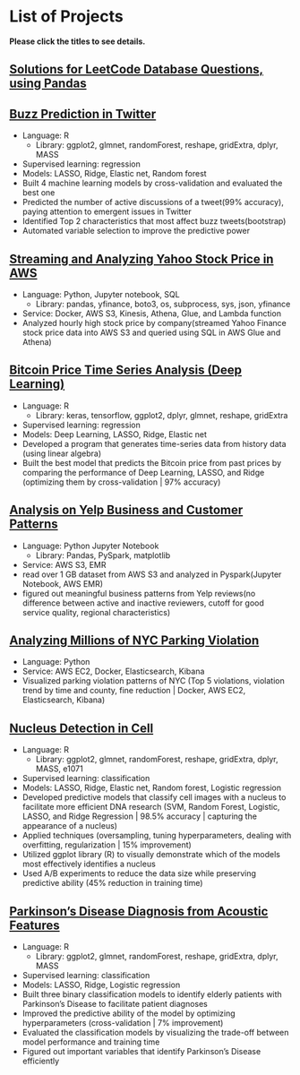 # List of Projects

**Please click the titles to see details.**
## [Solutions for LeetCode Database Questions, using Pandas](https://github.com/espseongsm/LeetCodeDatabaseSolutions/blob/main/SolutionsForLeetCodeDatabaseQuestion.ipynb)

## [Buzz Prediction in Twitter](https://github.com/espseongsm/Buzz_prediction_on_twitter)

- Language: R
  - Library: ggplot2, glmnet, randomForest, reshape, gridExtra, dplyr, MASS
- Supervised learning: regression
- Models: LASSO, Ridge, Elastic net, Random forest
- Built 4 machine learning models by cross-validation and evaluated the best one
- Predicted the number of active discussions of a tweet(99% accuracy), paying attention to emergent issues in Twitter
- Identified Top 2 characteristics that most affect buzz tweets(bootstrap)
- Automated variable selection to improve the predictive power

## [Streaming and Analyzing Yahoo Stock Price in AWS](https://github.com/espseongsm/streaming_stock_prices_and_analyzing_in_AWS)

- Language: Python, Jupyter notebook, SQL
  - Library: pandas, yfinance, boto3, os, subprocess, sys, json, yfinance
- Service: Docker, AWS S3, Kinesis, Athena, Glue, and Lambda function
- Analyzed hourly high stock price by company(streamed Yahoo Finance stock price data into AWS S3 and queried using SQL in AWS Glue and Athena)

## [Bitcoin Price Time Series Analysis (Deep Learning)](https://github.com/espseongsm/Bitcoin_Time_Series_Deep_Learning)

- Language: R
  - Library: keras, tensorflow, ggplot2, dplyr, glmnet, reshape, gridExtra
- Supervised learning: regression
- Models: Deep Learning, LASSO, Ridge, Elastic net
- Developed a program that generates time-series data from history data (using linear algebra)
- Built the best model that predicts the Bitcoin price from past prices by comparing the performance of Deep Learning, LASSO, and Ridge (optimizing them by cross-validation | 97% accuracy)
  
## [Analysis on Yelp Business and Customer Patterns](https://github.com/espseongsm/Analysis_on_yelp_business_and_customer_patterns)

- Language: Python Jupyter Notebook
  - Library: Pandas, PySpark, matplotlib
- Service: AWS S3, EMR
- read over 1 GB dataset from AWS S3 and analyzed in Pyspark(Jupyter Notebook, AWS EMR) 
- figured out meaningful business patterns from Yelp reviews(no difference between active and inactive reviewers, cutoff for good service quality, regional characteristics)

## [Analyzing Millions of NYC Parking Violation](https://github.com/espseongsm/STA9760_Big_Data_Project1)

- Language: Python
- Service: AWS EC2, Docker, Elasticsearch, Kibana
- Visualized parking violation patterns of NYC (Top 5 violations, violation trend by time and county, fine reduction | Docker, AWS EC2, Elasticsearch, Kibana)
  
## [Nucleus Detection in Cell](https://github.com/espseongsm/Nucleus_Detection_in_Cell) 

- Language: R
  - Library: ggplot2, glmnet, randomForest, reshape, gridExtra, dplyr, MASS, e1071
- Supervised learning: classification
- Models: LASSO, Ridge, Elastic net, Random forest, Logistic regression
- Developed predictive models that classify cell images with a nucleus to facilitate more efficient DNA research (SVM, Random Forest, Logistic, LASSO, and Ridge Regression | 98.5% accuracy | capturing the appearance of a nucleus) 
- Applied techniques (oversampling, tuning hyperparameters, dealing with overfitting, regularization | 15% improvement)
- Utilized ggplot library (R) to visually demonstrate which of the models most effectively identifies a nucleus
- Used A/B experiments to reduce the data size while preserving predictive ability (45% reduction in training time)

## [Parkinson’s Disease Diagnosis from Acoustic Features](https://github.com/espseongsm/Parkinson_Disease_Diagnosis)

- Language: R
  - Library: ggplot2, glmnet, randomForest, reshape, gridExtra, dplyr, MASS
- Supervised learning: classification
- Models: LASSO, Ridge, Logistic regression
- Built three binary classification models to identify elderly patients with Parkinson’s Disease to facilitate patient diagnoses
- Improved the predictive ability of the model by optimizing hyperparameters (cross-validation | 7% improvement)
- Evaluated the classification models by visualizing the trade-off between model performance and training time
- Figured out important variables that identify Parkinson’s Disease efficiently
